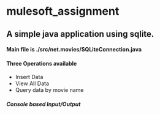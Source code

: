 # mulesoft_assignment

## A simple java application using sqlite.

#### Main file is ./src/net.movies/SQLiteConnection.java

#### Three Operations available
* Insert Data
* View All Data 
* Query data by movie name

##### Console based Input/Output
